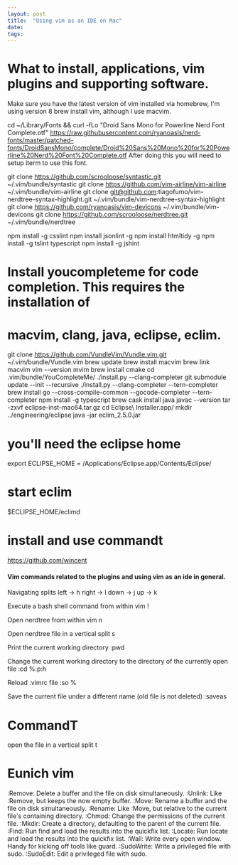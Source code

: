 ```yaml
---
layout: post
title:  "Using vim as an IDE on Mac"
date:   
tags: 
---
```


# What to install, applications, vim plugins and supporting software.

Make sure you have the latest version of vim installed via homebrew, I'm using version 8
brew install vim, although I use macvim.


cd ~/Library/Fonts && curl -fLo "Droid Sans Mono for Powerline Nerd Font Complete.otf" https://raw.githubusercontent.com/ryanoasis/nerd-fonts/master/patched-fonts/DroidSansMono/complete/Droid%20Sans%20Mono%20for%20Powerline%20Nerd%20Font%20Complete.otf
After doing this you will need to setup iterm to use this font.

git clone https://github.com/scrooloose/syntastic.git ~/.vim/bundle/syntastic
git clone https://github.com/vim-airline/vim-airline ~/.vim/bundle/vim-airline
git clone git@github.com:tiagofumo/vim-nerdtree-syntax-highlight.git ~/.vim/bundle/vim-nerdtree-syntax-highlight
git clone https://github.com/ryanoasis/vim-devicons ~/.vim/bundle/vim-devicons
git clone https://github.com/scrooloose/nerdtree.git ~/.vim/bundle/nerdtree


npm install -g csslint
npm install jsonlint -g
npm install htmltidy -g
npm install -g tslint typescript
npm install -g jshint

# Install youcompleteme for code completion.  This requires the installation of
# macvim, clang, java, eclipse, eclim.
git clone https://github.com/VundleVim/Vundle.vim.git ~/.vim/bundle/Vundle.vim
brew update
brew install macvim
brew link macvim
vim --version
mvim
brew install cmake
cd .vim/bundle/YouCompleteMe/
./install.py --clang-completer
git submodule update --init --recursive
./install.py --clang-completer --tern-completer
brew install go --cross-compile-common --gocode-completer --tern-completer
npm install -g typescript
brew cask install java
javac --version
tar -zxvf eclipse-inst-mac64.tar.gz 
cd Eclipse\ Installer.app/
mkdir ../engineering/eclipse
java -jar eclim_2.5.0.jar 
# you'll need the eclipse home
export ECLIPSE_HOME = /Applications/Eclipse.app/Contents/Eclipse/
# start eclim
$ECLIPSE_HOME/eclimd


# install and use commandt
https://github.com/wincent



#### Vim commands related to the plugins and using vim as an ide in general. 


Navigating splits
left  -> <ctrl>h
right -> <ctrl>l
down  -> <ctrl>j
up    -> <ctrl>k

Execute a bash shell command from within vim
!<command>


Open nerdtree from within vim
<ctrl>n<esc>

Open nerdtree file in a vertical split
s

Print the current working directory
:pwd

Change the current working directory to the directory of the currently open file
:cd %:p:h

Reload .vimrc file
:so %

Save the current file under a different name (old file is not deleted)
:saveas <filename>

# CommandT
open the file in a vertical split
<loader>t
<c-v>

# Eunich vim
:Remove: Delete a buffer and the file on disk simultaneously.
:Unlink: Like :Remove, but keeps the now empty buffer.
:Move: Rename a buffer and the file on disk simultaneously.
:Rename: Like :Move, but relative to the current file's containing directory.
:Chmod: Change the permissions of the current file.
:Mkdir: Create a directory, defaulting to the parent of the current file.
:Find: Run find and load the results into the quickfix list.
:Locate: Run locate and load the results into the quickfix list.
:Wall: Write every open window. Handy for kicking off tools like guard.
:SudoWrite: Write a privileged file with sudo.
:SudoEdit: Edit a privileged file with sudo.


